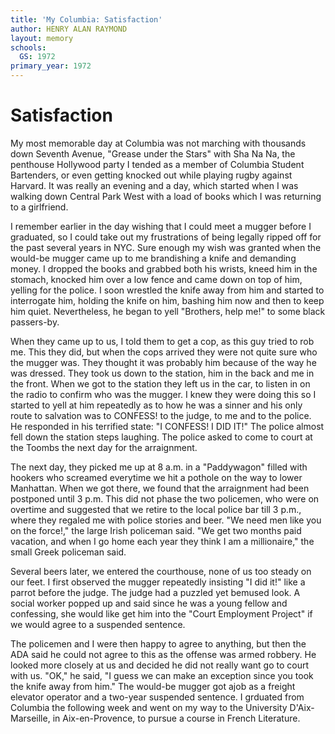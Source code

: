 ```yaml
---
title: 'My Columbia: Satisfaction'
author: HENRY ALAN RAYMOND
layout: memory
schools:
  GS: 1972
primary_year: 1972
---
```

# Satisfaction

My most memorable day at Columbia was not marching with thousands down Seventh Avenue, "Grease under the Stars" with Sha Na Na, the penthouse Hollywood party I tended as a member of Columbia Student Bartenders, or even getting knocked out while playing rugby against Harvard. It was really an evening and a day, which started when I was walking down Central Park West with a load of books which I was returning to a girlfriend.

I remember earlier in the day wishing that I could meet a mugger before I graduated, so I could take out my frustrations of being legally ripped off for the past several years in NYC. Sure enough my wish was granted when the would-be mugger came up to me brandishing a knife and demanding money. I dropped the books and grabbed both his wrists, kneed him in the stomach, knocked him over a low fence and came down on top of him, yelling for the police. I soon wrestled the knife away from him and started to interrogate him, holding the knife on him, bashing him now and then to keep him quiet. Nevertheless, he began to yell "Brothers, help me!" to some black passers-by.

When they came up to us, I told them to get a cop, as this guy tried to rob me. This they did, but when the cops arrived they were not quite sure who the mugger was. They thought it was probably him because of the way he was dressed. They took us down to the station, him in the back and me in the front. When we got to the station they left us in the car, to listen in on the radio to confirm who was the mugger. I knew they were doing this so I started to yell at him repeatedly as to how he was a sinner and his only route to salvation was to CONFESS! to the judge, to me and to the police. He responded in his terrified state: "I CONFESS! I DID IT!" The police almost fell down the station steps laughing. The police asked to come to court at the Toombs the next day for the arraignment.

The next day, they picked me up at 8 a.m. in a "Paddywagon" filled with hookers who screamed everytime we hit a pothole on the way to lower Manhattan. When we got there, we found that the arraignment had been postponed until 3 p.m. This did not phase the two policemen, who were on overtime and suggested that we retire to the local police bar till 3 p.m., where they regaled me with police stories and beer.  "We need men like you on the force!," the large Irish policeman said. "We get two months paid vacation, and when I go home each year they think I am a millionaire," the small Greek policeman said.

Several beers later, we entered the courthouse, none of us too steady on our feet. I first observed the mugger repeatedly insisting "I did it!" like a parrot before the judge. The judge had a puzzled yet bemused look. A social worker popped up and said since he was a young fellow and confessing, she would like get him into the "Court Employment Project" if we would agree to a suspended sentence.

The policemen and I were then happy to agree to anything, but then the ADA said he could not agree to this as the offense was armed robbery. He looked more closely at us and decided he did not really want go to court with us. "OK," he said, "I guess we can make an exception since you took the knife away from him." The would-be mugger got ajob as a freight elevator operator and a two-year suspended sentence. I grduated from Columbia the following week and went on my way to the University D'Aix-Marseille, in Aix-en-Provence, to pursue a course in French Literature.
